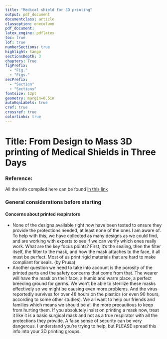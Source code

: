 ```yaml
---
title: "Medical shield for 3D printing"
output: pdf_document
documentclass: article
classoption: onecolumn
pdf_document:
latex_engine: pdflatex
toc: true
lof: true
numberSections: true
highlight: tango
sectionsDepth: 3
chapters: True
figPrefix:
  - "Fig."
  - "Figs."
secPrefix:
  - "Section"
  - "Sections"
fontsize: 12pt
geometry: margin=0.5in
autoEqnLabels: true
cref: true
crossref: true
colorlinks: true
---
```


# Title: From Design to Mass 3D printing of Medical Shields in Three Days

### Reference: 

All the info compiled here can be found [in this link](https://blog.prusaprinters.org/from-design-to-mass-3d-printing-of-medical-shields-in-three-days/)

### General considerations before starting

#### Concerns about printed respirators

- None of the designs available right now have been tested to ensure they provide the protections needed, at least none of the ones I am aware of. To help with this, we have collected as many designs as we could find, and are working with experts to see if we can verify which ones really work. What are the key focus points? First, it’s the sealing, then the filter itself, the filter to the mask, and how the mask attaches to the face, it all must be perfect. Most of us print rigid materials that are hard to make compliant for seals. (by Prusa)
- Another question we need to take into account is the porosity of the printed parts and the safety concerns that come from that. The wearer will have the mask on their face, a humid and warm place, a perfect breeding ground for germs. We won’t be able to sterilize these masks effectively so we might be causing even more problems. And the virus reportedly survives for over 48 hours on the plastics (or even 90 hours, according to some other studies). We all want to help our friends and families which means we should be all the more precautious to keep from hurting them. If you absolutely insist on printing a mask now, treat it like it is a basic surgical mask and not as a true respirator with all the protections they provide. A false sense of security can be very dangerous. I understand you’re trying to help, but PLEASE spread this info into your 3D printing groups.










